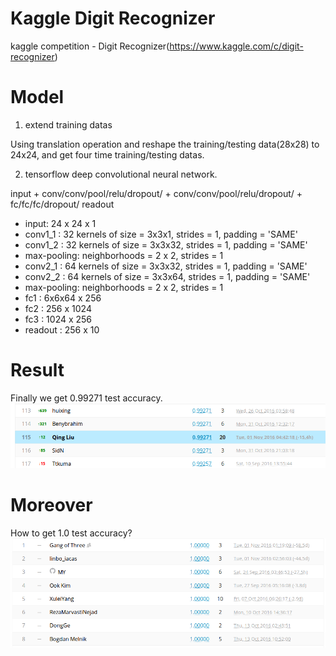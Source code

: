 # Kaggle Digit Recognizer
kaggle competition - Digit Recognizer(https://www.kaggle.com/c/digit-recognizer)

# Model
1. extend training datas
<p>Using translation operation and reshape the training/testing data(28x28) to 24x24, and get four time training/testing datas.</p>

2. tensorflow deep convolutional neural network.
<p>input + conv/conv/pool/relu/dropout/ + conv/conv/pool/relu/dropout/ + fc/fc/fc/dropout/ readout</p>

- input: 24 x 24 x 1
- conv1_1    : 32 kernels of size = 3x3x1, strides = 1, padding = 'SAME'
- conv1_2    : 32 kernels of size = 3x3x32, strides = 1, padding = 'SAME'
- max-pooling: neighborhoods = 2 x 2, strides = 1
- conv2_1    : 64 kernels of size = 3x3x32, strides = 1, padding = 'SAME'
- conv2_2    : 64 kernels of size = 3x3x64, strides = 1, padding = 'SAME'
- max-pooling: neighborhoods = 2 x 2, strides = 1
- fc1        : 6x6x64 x 256
- fc2        : 256 x 1024
- fc3        : 1024 x 256
- readout    : 256 x 10

# Result
Finally we get 0.99271 test accuracy.
![result](https://github.com/SunnyMarkLiu/DigitRecognizer/blob/master/tf/advance/result.png)

# Moreover
How to get 1.0 test accuracy?
![result](https://github.com/SunnyMarkLiu/DigitRecognizer/blob/master/tf/advance/result1.png)
